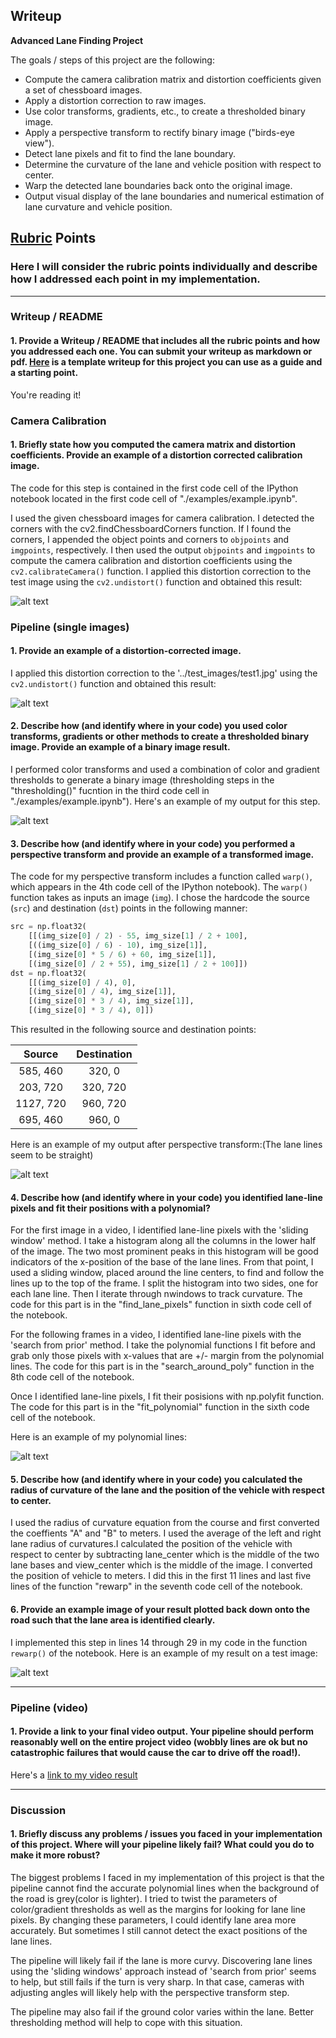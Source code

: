 ## Writeup 

**Advanced Lane Finding Project**

The goals / steps of this project are the following:

* Compute the camera calibration matrix and distortion coefficients given a set of chessboard images.
* Apply a distortion correction to raw images.
* Use color transforms, gradients, etc., to create a thresholded binary image.
* Apply a perspective transform to rectify binary image ("birds-eye view").
* Detect lane pixels and fit to find the lane boundary.
* Determine the curvature of the lane and vehicle position with respect to center.
* Warp the detected lane boundaries back onto the original image.
* Output visual display of the lane boundaries and numerical estimation of lane curvature and vehicle position.

[//]: # (Image References)

[image1]: ./output_images/Undistorted_chessboard.png "Undistorted"
[image2]: ./output_images/test_image.png "Road Transformed"
[image3]: ./output_images/thresholded_image.png "Binary Example"
[image4]: ./output_images/warped_image.png "Warp Example"
[image5]: ./output_images/polynomial_lines.png "Fit Visual"
[image6]: ./output_images/rewarped_image.png "Output"
[video1]: ./project_video_output.mp4 "Video"

## [Rubric](https://review.udacity.com/#!/rubrics/571/view) Points

### Here I will consider the rubric points individually and describe how I addressed each point in my implementation.  

---

### Writeup / README

#### 1. Provide a Writeup / README that includes all the rubric points and how you addressed each one.  You can submit your writeup as markdown or pdf.  [Here](https://github.com/udacity/CarND-Advanced-Lane-Lines/blob/master/writeup_template.md) is a template writeup for this project you can use as a guide and a starting point.  

You're reading it!

### Camera Calibration

#### 1. Briefly state how you computed the camera matrix and distortion coefficients. Provide an example of a distortion corrected calibration image.

The code for this step is contained in the first code cell of the IPython notebook located in the first code cell of "./examples/example.ipynb".

I used the given chessboard images for camera calibration. I detected the corners with the cv2.findChessboardCorners function. If I found the corners, I appended the object points and corners to `objpoints` and `imgpoints`, respectively. I then used the output `objpoints` and `imgpoints` to compute the camera calibration and distortion coefficients using the `cv2.calibrateCamera()` function.  I applied this distortion correction to the test image using the `cv2.undistort()` function and obtained this result: 

![alt text][image1]

### Pipeline (single images)

#### 1. Provide an example of a distortion-corrected image.

I applied this distortion correction to the '../test_images/test1.jpg' using the `cv2.undistort()` function and obtained this result: 

![alt text][image2]

#### 2. Describe how (and identify where in your code) you used color transforms, gradients or other methods to create a thresholded binary image.  Provide an example of a binary image result.

I performed color transforms and used a combination of color and gradient thresholds to generate a binary image (thresholding steps in the "thresholding()" fucntion in the third code cell in "./examples/example.ipynb").  Here's an example of my output for this step.

![alt text][image3]

#### 3. Describe how (and identify where in your code) you performed a perspective transform and provide an example of a transformed image.

The code for my perspective transform includes a function called `warp()`, which appears in the 4th code cell of the IPython notebook).  The `warp()` function takes as inputs an image (`img`).  I chose the hardcode the source (`src`) and destination (`dst`) points in the following manner:

```python
src = np.float32(
    [[(img_size[0] / 2) - 55, img_size[1] / 2 + 100],
    [((img_size[0] / 6) - 10), img_size[1]],
    [(img_size[0] * 5 / 6) + 60, img_size[1]],
    [(img_size[0] / 2 + 55), img_size[1] / 2 + 100]])
dst = np.float32(
    [[(img_size[0] / 4), 0],
    [(img_size[0] / 4), img_size[1]],
    [(img_size[0] * 3 / 4), img_size[1]],
    [(img_size[0] * 3 / 4), 0]])
```

This resulted in the following source and destination points:

| Source        | Destination   | 
|:-------------:|:-------------:| 
| 585, 460      | 320, 0        | 
| 203, 720      | 320, 720      |
| 1127, 720     | 960, 720      |
| 695, 460      | 960, 0        |

Here is an example of my output after perspective transform:(The lane lines seem to be straight)

![alt text][image4]

#### 4. Describe how (and identify where in your code) you identified lane-line pixels and fit their positions with a polynomial?

For the first image in a video, I identified lane-line pixels with the 'sliding window' method. I take a histogram along all the columns in the lower half of the image. The two most prominent peaks in this histogram will be good indicators of the x-position of the base of the lane lines. From that point, I used a sliding window, placed around the line centers, to find and follow the lines up to the top of the frame. I split the histogram into two sides, one for each lane line. Then I iterate through nwindows to track curvature. The code for this part is in the "find_lane_pixels" function in sixth code cell of the notebook.

For the following frames in a video, I identified lane-line pixels with the 'search from prior' method. I take the polynomial functions I fit before and grab only those pixels with x-values that are +/- margin from the polynomial lines. The code for this part is in the "search_around_poly" function in the 8th code cell of the notebook.

Once I identified lane-line pixels, I fit their posisions with np.polyfit function. The code for this part is in the "fit_polynomial" function in the sixth code cell of the notebook.

Here is an example of my polynomial lines:

![alt text][image5]

#### 5. Describe how (and identify where in your code) you calculated the radius of curvature of the lane and the position of the vehicle with respect to center.

I used the radius of curvature equation from the course and first converted the coeffients "A" and "B" to meters. I used the average of the left and right lane radius of curvatures.I calculated the position of the vehicle with respect to center by subtracting lane_center which is the middle of the two lane bases and view_center which is the middle of the image. I converted the position of vehicle to meters.
I did this in the first 11 lines and last five lines of the function "rewarp" in the seventh code cell of the notebook.


#### 6. Provide an example image of your result plotted back down onto the road such that the lane area is identified clearly.

I implemented this step in lines 14 through 29 in my code in the function `rewarp()` of the notebook.  Here is an example of my result on a test image:

![alt text][image6]

---

### Pipeline (video)

#### 1. Provide a link to your final video output.  Your pipeline should perform reasonably well on the entire project video (wobbly lines are ok but no catastrophic failures that would cause the car to drive off the road!).

Here's a [link to my video result](./project_video_output.mp4)

---

### Discussion

#### 1. Briefly discuss any problems / issues you faced in your implementation of this project.  Where will your pipeline likely fail?  What could you do to make it more robust?

The biggest problems I faced in my implementation of this project is that the pipeline cannot find the accurate polynomial lines when the background of the road is grey(color is lighter). I tried to twist the parameters of color/gradient thresholds as well as the margins for looking for lane line pixels. By changing these parameters, I could identify lane area more accurately. But sometimes I still cannot detect the exact positions of the lane lines.

The pipeline will likely fail if the lane is more curvy. Discovering lane lines using the 'sliding windows' approach instead of 'search from prior' seems to help, but still fails if the turn is very sharp. In that case, cameras with adjusting angles will likely help with the perspective transform step. 

The pipeline may also fail if the ground color varies within the lane. Better thresholding method will help to cope with this situation.

